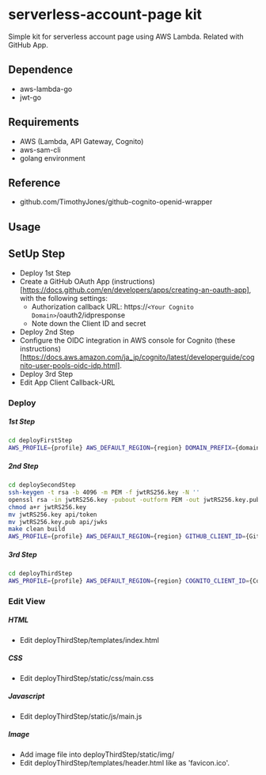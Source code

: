# serverless-account-page kit
Simple kit for serverless account page using AWS Lambda.
Related with GitHub App.


## Dependence
- aws-lambda-go
- jwt-go


## Requirements
- AWS (Lambda, API Gateway, Cognito)
- aws-sam-cli
- golang environment

## Reference
- github.com/TimothyJones/github-cognito-openid-wrapper


## Usage

## SetUp Step
- Deploy 1st Step
- Create a GitHub OAuth App (instructions)[https://docs.github.com/en/developers/apps/creating-an-oauth-app], with the following settings:
  - Authorization callback URL: https://`<Your Cognito Domain>`/oauth2/idpresponse
  - Note down the Client ID and secret
- Deploy 2nd Step
- Configure the OIDC integration in AWS console for Cognito (these instructions)[https://docs.aws.amazon.com/ja_jp/cognito/latest/developerguide/cognito-user-pools-oidc-idp.html].
- Deploy 3rd Step
- Edit App Client Callback-URL

### Deploy

##### 1st Step
```bash
cd deployFirstStep
AWS_PROFILE={profile} AWS_DEFAULT_REGION={region} DOMAIN_PREFIX={domain prefix} CALLBACK_URL={callback url} make bucket={bucket} stack={stack name} deploy
```

##### 2nd Step
```bash
cd deploySecondStep
ssh-keygen -t rsa -b 4096 -m PEM -f jwtRS256.key -N ''
openssl rsa -in jwtRS256.key -pubout -outform PEM -out jwtRS256.key.pub
chmod a+r jwtRS256.key
mv jwtRS256.key api/token
mv jwtRS256.key.pub api/jwks
make clean build
AWS_PROFILE={profile} AWS_DEFAULT_REGION={region} GITHUB_CLIENT_ID={GitHub Client Id} GITHUB_CLIENT_SECRET={GitHub Client Secret} COGNITO_REDIRECT_URI={https://<Your Cognito Domain>/oauth2/idpresponse} GITHUB_URL={GitHub Url} GITHUB_LOGIN_URL={GitHub Login Url} make bucket={bucket} stack={stack name} deploy
```

##### 3rd Step
```bash
cd deployThirdStep
AWS_PROFILE={profile} AWS_DEFAULT_REGION={region} COGNITO_CLIENT_ID={Cognito Client Id} COGNITO_URL={https://<Your Cognito Domain>} make bucket={bucket} stack={stack name} deploy
```

### Edit View
##### HTML
- Edit deployThirdStep/templates/index.html

##### CSS
- Edit deployThirdStep/static/css/main.css

##### Javascript
- Edit deployThirdStep/static/js/main.js

##### Image
- Add image file into deployThirdStep/static/img/
- Edit deployThirdStep/templates/header.html like as 'favicon.ico'.
